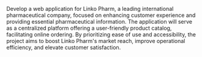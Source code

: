 Develop a web application for Linko Pharm, a leading international pharmaceutical company, focused on enhancing customer experience and providing essential pharmaceutical information. The application will serve as a centralized platform offering a user-friendly product catalog, facilitating online ordering. By prioritizing ease of use and accessibility, the project aims to boost Linko Pharm's market reach, improve operational efficiency, and elevate customer satisfaction.